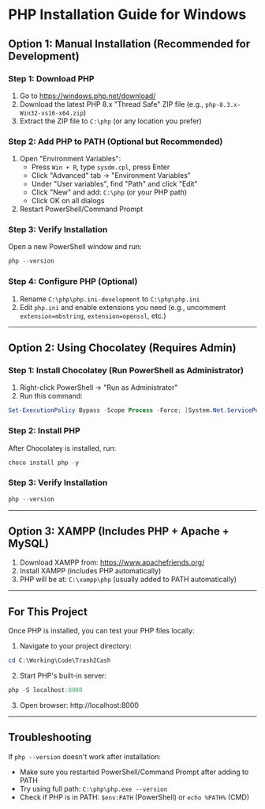 # PHP Installation Guide for Windows

## Option 1: Manual Installation (Recommended for Development)

### Step 1: Download PHP
1. Go to https://windows.php.net/download/
2. Download the latest PHP 8.x "Thread Safe" ZIP file (e.g., `php-8.3.x-Win32-vs16-x64.zip`)
3. Extract the ZIP file to `C:\php` (or any location you prefer)

### Step 2: Add PHP to PATH (Optional but Recommended)
1. Open "Environment Variables":
   - Press `Win + R`, type `sysdm.cpl`, press Enter
   - Click "Advanced" tab → "Environment Variables"
   - Under "User variables", find "Path" and click "Edit"
   - Click "New" and add: `C:\php` (or your PHP path)
   - Click OK on all dialogs
2. Restart PowerShell/Command Prompt

### Step 3: Verify Installation
Open a new PowerShell window and run:
```powershell
php --version
```

### Step 4: Configure PHP (Optional)
1. Rename `C:\php\php.ini-development` to `C:\php\php.ini`
2. Edit `php.ini` and enable extensions you need (e.g., uncomment `extension=mbstring`, `extension=openssl`, etc.)

---

## Option 2: Using Chocolatey (Requires Admin)

### Step 1: Install Chocolatey (Run PowerShell as Administrator)
1. Right-click PowerShell → "Run as Administrator"
2. Run this command:
```powershell
Set-ExecutionPolicy Bypass -Scope Process -Force; [System.Net.ServicePointManager]::SecurityProtocol = [System.Net.ServicePointManager]::SecurityProtocol -bor 3072; iex ((New-Object System.Net.WebClient).DownloadString('https://community.chocolatey.org/install.ps1'))
```

### Step 2: Install PHP
After Chocolatey is installed, run:
```powershell
choco install php -y
```

### Step 3: Verify Installation
```powershell
php --version
```

---

## Option 3: XAMPP (Includes PHP + Apache + MySQL)

1. Download XAMPP from: https://www.apachefriends.org/
2. Install XAMPP (includes PHP automatically)
3. PHP will be at: `C:\xampp\php` (usually added to PATH automatically)

---

## For This Project

Once PHP is installed, you can test your PHP files locally:

1. Navigate to your project directory:
```powershell
cd C:\Working\Code\Trash2Cash
```

2. Start PHP's built-in server:
```powershell
php -S localhost:8000
```

3. Open browser: http://localhost:8000

---

## Troubleshooting

If `php --version` doesn't work after installation:
- Make sure you restarted PowerShell/Command Prompt after adding to PATH
- Try using full path: `C:\php\php.exe --version`
- Check if PHP is in PATH: `$env:PATH` (PowerShell) or `echo %PATH%` (CMD)

